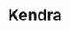 ---
title: Kendra
date: 
draft: false

# descripcion
description : Conjunto de aros y dije de plata con cristal

materials: Plata 925

color: Plateado y cristal

dimensions: 1cm x 2cm (dije) - 1cm x 3cm (aros)

code: 06-18-0393

type: "Conjuntos"

categories: []

price: $11.530,00

price_eftvo: $9.800,00

# Images
# first image will be shown in the product page
images:
  # - image: "images/path_to_image"
  # La ubicacion de las imagenes es imagenes/Conjuntos/Conjuntos.Aros y Dije/06-18-0393-kendra
  - image: "./images/conjuntos/aros_y_dije/06-18-0393-redondo-con-flor_a.JPG"
  - image: "./images/conjuntos/aros_y_dije/06-18-0393-redondo-con-flor_b.JPG"
---